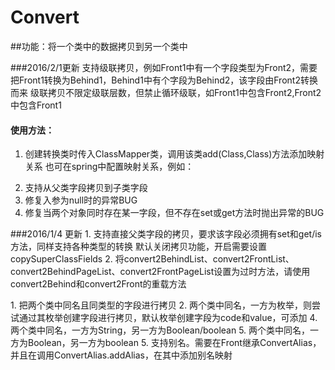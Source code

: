 # Convert
##功能：将一个类中的数据拷贝到另一个类中



###2016/2/1更新
  支持级联拷贝，例如Front1中有一个字段类型为Front2，需要把Front1转换为Behind1，Behind1中有个字段为Behind2，该字段由Front2转换而来
  级联拷贝不限定级联层数，但禁止循环级联，如Front1中包含Front2,Front2中包含Front1
  
#### 使用方法：
  1. 创建转换类时传入ClassMapper类，调用该类add(Class,Class)方法添加映射关系
  也可在spring中配置映射关系，例如：

  
        <bean class="cn.yumei.common.util.Convert$ClassMapper" id="classMapper">
        <constructor-arg>
        <map>
        <!--key和value可互换，顺序无影响-->
        <entry key="com.yumei.merchant.common.dal.dataobject.MerchantContact" value="com.yumei.merchant.common.service.facade.model.MerchantContactBehind"/>
        <entry key="com.yumei.merchant.common.dal.dataobject.MerchantOrderLink" value="com.yumei.merchant.common.service.facade.model.Orde </map>
        </constructor-arg>
        </bean>
    
  
  2. 通常两个类型的字段名称不同，所以Front继承ConvertAlias，调用父类add(String,String)方法设置别名

###2016/1/19更新
  支持自动拆箱装箱(之前仅支持Boolean和boolean)

* byte <==> Byte
* boolean <==> Boolean
* short <==> Short
* char <==> Character
* int <==>Integer
* long <==>Long
* float <==>Float
* double <==> Frontuble
  



###2016/1/14更新
  1. 支持从父类字段拷贝到子类字段
  2. 修复入参为null时的异常BUG
  3. 修复当两个对象同时存在某一字段，但不存在set或get方法时抛出异常的BUG
  <p/>
  <p/>
  <p/>
###2016/1/4 更新
  1. 支持直接父类字段的拷贝，要求该字段必须拥有set和get/is方法，同样支持各种类型的转换
  默认关闭拷贝功能，开启需要设置copySuperClassFields
  2. 将convert2BehindList、convert2FrontList、convert2BehindPageList、convert2FrontPageList设置为过时方法，请使用convert2Behind和convert2Front的重载方法
  <p/>
  <p/>
  1. 把两个类中同名且同类型的字段进行拷贝
  2. 两个类中同名，一方为枚举，则尝试通过其枚举创建字段进行拷贝，默认枚举创建字段为code和value，可添加
  4. 两个类中同名，一方为String，另一方为Boolean/boolean
  5. 两个类中同名，一方为Boolean，另一方为boolean
  5. 支持别名。需要在Front继承ConvertAlias，并且在调用ConvertAlias.addAlias，在其中添加别名映射
